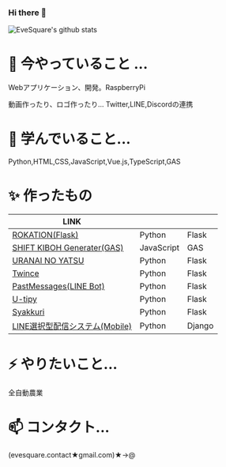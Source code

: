 ### Hi there 👋
![EveSquare's github stats](https://github-readme-stats.vercel.app/api?username=evesquare&theme=radical&show_icons=true)

<!--
**EveSquare/evesquare** is a ✨ _special_ ✨ repository because its `README.md` (this file) appears on your GitHub profile.

Here are some ideas to get you started:



- 👯 I’m looking to collaborate on ...
- 🤔 I’m looking for help with ...
- 💬 Ask me about ...

- 😄 Pronouns: ...
- ⚡ Fun fact: ...
-->
# 🔭 今やっていること ...

Webアプリケーション、開発。RaspberryPi

動画作ったり、ロゴ作ったり...
Twitter,LINE,Discordの連携


# 🌱 学んでいること...

Python,HTML,CSS,JavaScript,Vue.js,TypeScript,GAS

# ✨ 作ったもの

| LINK                                                                                                                           |            |        | 
| ------------------------------------------------------------------------------------------------------------------------------ | ---------- | ------ | 
| [ROKATION(Flask)](https://sleepy-river-86061.herokuapp.com/)                                                                   | Python     | Flask  | 
| [SHIFT KIBOH Generater(GAS)](https://script.google.com/macros/s/AKfycbzZhDodoCy0ubZADyBA8VpoxbfgNN3SURZN1ZTwQOjzUaqBPifI/exec) | JavaScript | GAS    | 
| [URANAI NO YATSU](https://enigmatic-brook-72697.herokuapp.com/)                                                                | Python     | Flask  | 
| [Twince](https://t.co/lY1Ltrnsyc?amp=1)                                                                                        | Python     | Flask  | 
| [PastMessages(LINE Bot)](https://time-capsule-messages.herokuapp.com)                                                          | Python     | Flask  | 
| [U-tipy](https://u-tipy.herokuapp.com)                                                                                         | Python     | Flask  | 
| [Syakkuri](https://syakkuri.herokuapp.com)                                                                                     | Python     | Flask | 
| [LINE選択型配信システム(Mobile)](https://kyouno.herokuapp.com/)                                                                | Python     | Django | 

# ⚡ やりたいこと...

全自動農業

# 📫 コンタクト...

(evesquare.contact★gmail.com)★->@

